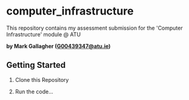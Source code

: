 # computer_infrastructure

This repository contains my assessment submission for the 'Computer Infrastructure' module @ ATU

**by Mark Gallagher (G00439347@atu.ie)**

## Getting Started

1. Clone this Repository

2. Run the code...
